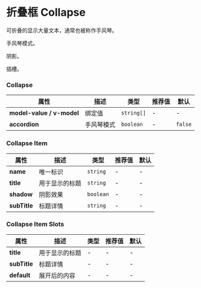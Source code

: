# 折叠框 Collapse

可折叠的显示大量文本，通常也被称作手风琴。

<ex-code name="ex-collapse-basic"></ex-code>

<ex-code name="ex-collapse-accordion">

手风琴模式。

</ex-code>

<ex-code name="ex-collapse-shadow">

阴影。

</ex-code>

<ex-code name="ex-collapse-slots">

插槽。

</ex-code>

<ex-footer>

<h3>Collapse</h3>

| 属性                      | 描述       | 类型       | 推荐值 | 默认    |
| ------------------------- | ---------- | ---------- | ------ | ------- |
| **model-value / v-model** | 绑定值     | `string[]` | -      | -       |
| **accordion**             | 手风琴模式 | `boolean`  | -      | `false` |

<h3>Collapse Item</h3>

| 属性         | 描述           | 类型      | 推荐值 | 默认 |
| ------------ | -------------- | --------- | ------ | ---- |
| **name**     | 唯一标识       | `string`  | -      | -    |
| **title**    | 用于显示的标题 | `string`  | -      | -    |
| **shadow**   | 阴影效果       | `boolean` | -      | -    |
| **subTitle** | 标题详情       | `string`  | -      | -    |

<h3>Collapse Item Slots</h3>

| 属性         | 描述           | 类型 | 推荐值 | 默认 |
| ------------ | -------------- | ---- | ------ | ---- |
| **title**    | 用于显示的标题 | -    | -      | -    |
| **subTitle** | 标题详情       | -    | -      | -    |
| **default**  | 展开后的内容   | -    | -      | -    |

</ex-footer>
